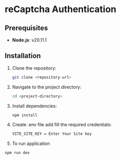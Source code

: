 # reCaptcha Authentication


## Prerequisites

- **Node.js**: v20.11.1

## Installation

1. Clone the repository:

   ```bash
   git clone <repository-url>
3. Navigate to the project directory:

   ```bash
   cd <project-directory>
4. Install dependencies:

    ```bash
   npm install

5. Create .env file add fill the required credentials:

    ```bash
   VITE_SITE_KEY = Enter Your Site key
   

6. To run application

  ````bash
  npm run dev

